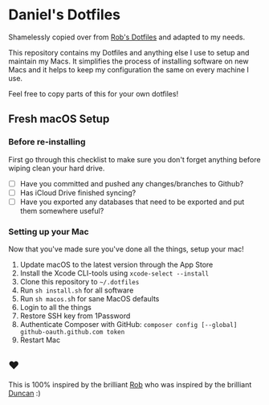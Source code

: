 # Daniel's Dotfiles

Shamelessly copied over from [Rob's Dotfiles](https://github.com/robdekort/dotfiles) and adapted to my needs.

This repository contains my Dotfiles and anything else I use to setup and maintain my Macs. It simplifies the process of installing software on new Macs and it helps to keep my configuration the same on every machine I use.

Feel free to copy parts of this for your own dotfiles!

## Fresh macOS Setup
### Before re-installing
First go through this checklist to make sure you don't forget anything before wiping clean your hard drive.

* [ ] Have you committed and pushed any changes/branches to Github?
* [ ] Has iCloud Drive finished syncing?
* [ ] Have you exported any databases that need to be exported and put them somewhere useful?

### Setting up your Mac
Now that you've made sure you've done all the things, setup your mac!

1. Update macOS to the latest version through the App Store
2. Install the Xcode CLI-tools using `xcode-select --install`
3. Clone this repository to `~/.dotfiles`
4. Run `sh install.sh` for all software
5. Run `sh macos.s`h for sane MacOS defaults
6. Login to all the things
7. Restore SSH key from 1Password
8. Authenticate Composer with GitHub: `composer config [--global] github-oauth.github.com token`
9. Restart Mac

## ❤️
This is 100% inspired by the brilliant [Rob](https://github.com/robdekort/dotfiles) who was inspired by the brilliant [Duncan](https://github.com/duncanmcclean/dotfiles) :)
